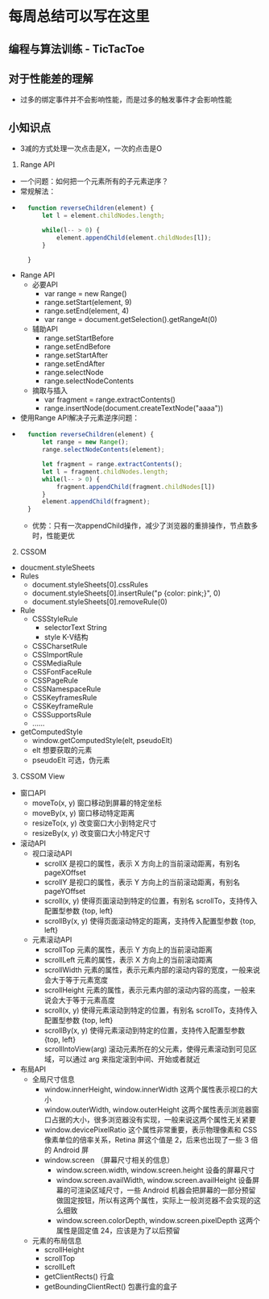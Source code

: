 # 每周总结可以写在这里

## 编程与算法训练 - TicTacToe

## 对于性能差的理解
- 过多的绑定事件并不会影响性能，而是过多的触发事件才会影响性能

## 小知识点
- 3减的方式处理一次点击是X，一次的点击是O

1. Range API
* 一个问题：如何把一个元素所有的子元素逆序？
* 常规解法：
* ```javascript
    function reverseChildren(element) {
        let l = element.childNodes.length;

        while(l-- > 0) {
            element.appendChild(element.childNodes[l]);
        }

    }
  ```
* Range API
    * 必要API
        * var range = new Range()
        * range.setStart(element, 9)
        * range.setEnd(element, 4)
        * var range = document.getSelection().getRangeAt(0)
    * 辅助API
        * range.setStartBefore
        * range.setEndBefore
        * range.setStartAfter
        * range.setEndAfter
        * range.selectNode
        * range.selectNodeContents
    * 摘取与插入
        * var fragment = range.extractContents()
        * range.insertNode(document.createTextNode("aaaa"))
* 使用Range API解决子元素逆序问题：
* ```javascript
    function reverseChildren(element) {
        let range = new Range();
        range.selectNodeContents(element);

        let fragment = range.extractContents();
        let l = fragment.childNodes.length;
        while(l-- > 0) {
            fragment.appendChild(fragment.childNodes[l])
        }
        element.appendChild(fragment);
    }
  ```
  * 优势：只有一次appendChild操作，减少了浏览器的重排操作，节点数多时，性能更优
2. CSSOM
* doucment.styleSheets
* Rules
    * document.styleSheets[0].cssRules
    * document.styleSheets[0].insertRule("p {color: pink;}", 0)
    * document.styleSheets[0].removeRule(0)
* Rule
    * CSSStyleRule
        * selectorText String
        * style K-V结构
    * CSSCharsetRule
    * CSSImportRule
    * CSSMediaRule
    * CSSFontFaceRule
    * CSSPageRule
    * CSSNamespaceRule
    * CSSKeyframesRule
    * CSSKeyframeRule
    * CSSSupportsRule
    * ......
* getComputedStyle
    * window.getComputedStyle(elt, pseudoElt)
    * elt 想要获取的元素
    * pseudoElt 可选，伪元素
3. CSSOM View
* 窗口API
    * moveTo(x, y) 窗口移动到屏幕的特定坐标
    * moveBy(x, y) 窗口移动特定距离
    * resizeTo(x, y) 改变窗口大小到特定尺寸
    * resizeBy(x, y) 改变窗口大小特定尺寸
* 滚动API
    * 视口滚动API
        * scrollX 是视口的属性，表示 X 方向上的当前滚动距离，有别名 pageXOffset
        * scrollY 是视口的属性，表示 Y 方向上的当前滚动距离，有别名 pageYOffset
        * scroll(x, y) 使得页面滚动到特定的位置，有别名 scrollTo，支持传入配置型参数 {top, left}
        * scrollBy(x, y) 使得页面滚动特定的距离，支持传入配置型参数 {top, left}
    * 元素滚动API
        * scrollTop 元素的属性，表示 Y 方向上的当前滚动距离
        * scrollLeft 元素的属性，表示 X 方向上的当前滚动距离
        * scrollWidth 元素的属性，表示元素内部的滚动内容的宽度，一般来说会大于等于元素宽度
        * scrollHeight 元素的属性，表示元素内部的滚动内容的高度，一般来说会大于等于元素高度
        * scroll(x, y) 使得元素滚动到特定的位置，有别名 scrollTo，支持传入配置型参数 {top, left}
        * scrollBy(x, y) 使得元素滚动到特定的位置，支持传入配置型参数 {top, left}
        * scrollIntoView(arg) 滚动元素所在的父元素，使得元素滚动到可见区域，可以通过 arg 来指定滚到中间、开始或者就近
* 布局API
    * 全局尺寸信息
        * window.innerHeight, window.innerWidth 这两个属性表示视口的大小
        * window.outerWidth, window.outerHeight 这两个属性表示浏览器窗口占据的大小，很多浏览器没有实现，一般来说这两个属性无关紧要
        * window.devicePixelRatio 这个属性非常重要，表示物理像素和 CSS 像素单位的倍率关系，Retina 屏这个值是 2，后来也出现了一些 3 倍的 Android 屏
        * window.screen （屏幕尺寸相关的信息）
            * window.screen.width, window.screen.height 设备的屏幕尺寸
            * window.screen.availWidth, window.screen.availHeight 设备屏幕的可渲染区域尺寸，一些 Android 机器会把屏幕的一部分预留做固定按钮，所以有这两个属性，实际上一般浏览器不会实现的这么细致
            * window.screen.colorDepth, window.screen.pixelDepth 这两个属性是固定值 24，应该是为了以后预留
    * 元素的布局信息
        * scrollHeight
        * scrollTop
        * scrollLeft
        * getClientRects() 行盒
        * getBoundingClientRect() 包裹行盒的盒子